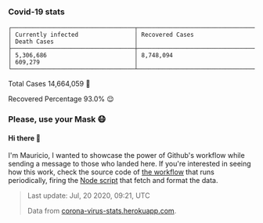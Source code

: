 
### Covid-19 stats

```
┌───────────────────────────────────┬───────────────────────────────────┬───────────────────────────────────┐
│ Currently infected                │ Recovered Cases                   │ Death Cases                       │
├───────────────────────────────────┼───────────────────────────────────┼───────────────────────────────────┤
│ 5,306,686                         │ 8,748,094                         │ 609,279                           │
└───────────────────────────────────┴───────────────────────────────────┴───────────────────────────────────┘
```

Total Cases 14,664,059 🦠

Recovered Percentage 93.0% 😌

### Please, use your Mask 😷

#### Hi there 👋
I'm Mauricio, I wanted to showcase the power of Github's workflow while sending a message to those who landed here.
If you're interested in seeing how this work, check the source code of [the workflow](https://github.com/mdottavio/mdottavio/blob/master/.github/workflows/updateReadme.yml) that runs periodically, firing
the [Node script](https://github.com/mdottavio/mdottavio/tree/covidstats) that fetch and format the data.

> Last update: Jul, 20 2020, 09:21, UTC
>
> Data from [corona-virus-stats.herokuapp.com](https://corona-virus-stats.herokuapp.com/api/v1/cases/general-stats).
